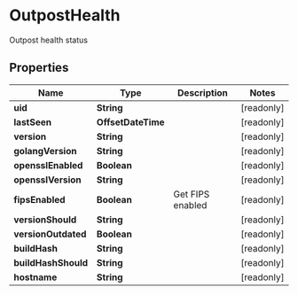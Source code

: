 

# OutpostHealth

Outpost health status

## Properties

| Name | Type | Description | Notes |
|------------ | ------------- | ------------- | -------------|
|**uid** | **String** |  |  [readonly] |
|**lastSeen** | **OffsetDateTime** |  |  [readonly] |
|**version** | **String** |  |  [readonly] |
|**golangVersion** | **String** |  |  [readonly] |
|**opensslEnabled** | **Boolean** |  |  [readonly] |
|**opensslVersion** | **String** |  |  [readonly] |
|**fipsEnabled** | **Boolean** | Get FIPS enabled |  [readonly] |
|**versionShould** | **String** |  |  [readonly] |
|**versionOutdated** | **Boolean** |  |  [readonly] |
|**buildHash** | **String** |  |  [readonly] |
|**buildHashShould** | **String** |  |  [readonly] |
|**hostname** | **String** |  |  [readonly] |



